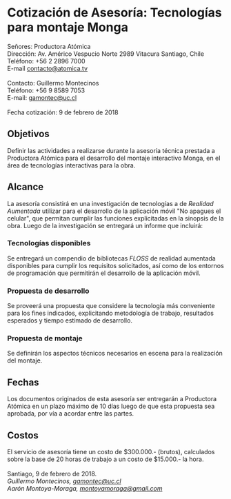 # Cotización de Asesoría: Tecnologías para montaje Monga
Señores: Productora Atómica <br>
Dirección: Av. Américo Vespucio Norte 2989 Vitacura Santiago, Chile <br>
Teléfono: +56 2 2896 7000<br>
E-mail contacto@atomica.tv<br><br>
Contacto: Guillermo Montecinos <br>
Teléfono: +56 9 8589 7053<br>
E-mail: gamontec@uc.cl<br><br>
Fecha cotización: 9 de febrero de 2018
## Objetivos
Definir las actividades a realizarse durante la asesoría técnica prestada a Productora Atómica para el desarrollo del montaje interactivo Monga, en el área de tecnologías interactivas para la obra.
## Alcance
La asesoría consistirá en una investigación de tecnologías a de *Realidad Aumentada* utilizar para el desarrollo de la aplicación móvil "No apagues el celular", que permitan cumplir las funciones explicitadas en la sinopsis de la obra. Luego de la investigación se entregará un informe que incluirá:
### Tecnologías disponibles<br>
Se entregará un compendio de bibliotecas *FLOSS* de realidad aumentada disponibles para cumplir los requisitos solicitados, así como de los entornos de programación que permitirán el desarrollo de la aplicación móvil.
### Propuesta de desarrollo
Se proveerá una propuesta que considere la tecnología más conveniente para los fines indicados, explicitando metodología de trabajo, resultados esperados y tiempo estimado de desarrollo. 
### Propuesta de montaje
Se definirán los aspectos técnicos necesarios en escena para la realización del montaje.
## Fechas
Los documentos originados de esta asesoría ser entregarán a Productora Atómica en un plazo máximo de 10 días luego de que esta propuesta sea aprobada, por vía a acordar entre las partes.
## Costos
El servicio de asesoría tiene un costo de $300.000.- (brutos), calculados sobre la base de 20 horas de trabajo a un costo de $15.000.- la hora.
<br><br>
Santiago, 9 de febrero de 2018.<br>
*Guillermo Montecinos, gamontec@uc.cl*<br>
*Aarón Montoya-Moraga, montoyamoraga@gmail.com*
